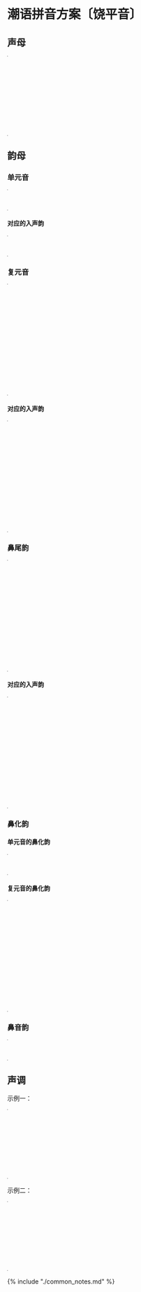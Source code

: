 # 潮语拼音方案〔饶平音〕

## 声母

<table style="width:1px; white-space:nowrap; text-align:center;">
  <tr>
    <td><span style="font-size:2em;">b</span> [p] 波</td>
    <td><span style="font-size:2em;">p</span> [pʰ] 颇</td>
    <td><span style="font-size:2em;">m</span> [m] 毛</td>
    <td><span style="font-size:2em;">bh</span> [b] 无</td>
    <td></td>
  </tr>
  <tr>
    <td><span style="font-size:2em;">d</span> [t] 多</td>
    <td><span style="font-size:2em;">t</span> [tʰ] 胎</td>
    <td><span style="font-size:2em;">n</span> [n] 挪</td>
    <td><span style="font-size:2em;">l</span> [l] 罗</td>
    <td></td>
  </tr>
  <tr>
    <td><span style="font-size:2em;">g</span> [k] 哥</td>
    <td><span style="font-size:2em;">k</span> [kʰ] 戈</td>
    <td><span style="font-size:2em;">ng</span> [ŋ] 俄</td>
    <td><span style="font-size:2em;">gh</span> [g] 鹅</td>
    <td><span style="font-size:2em;">h</span> [h] 何</td>
  </tr>
  <tr>
    <td><span style="font-size:2em;">z</span> [ts] 之</td>
    <td><span style="font-size:2em;">c</span> [tsʰ] 徐</td>
    <td><span style="font-size:2em;">s</span> [s] 思</td>
    <td><span style="font-size:2em;">r</span> [dz] 而</td>
    <td></td>
  </tr>
</table>

## 韵母

### 单元音

<table style="width:1px; white-space:nowrap; text-align:center;">
  <tr>
    <td><span style="font-size:2em;">a</span> [a] 亚</td>
    <td><span style="font-size:2em;">i</span> [i] 衣</td>
    <td><span style="font-size:2em;">u</span> [u] 污</td>
    <td><span style="font-size:2em;">e</span> [e] 哑</td>
    <td><span style="font-size:2em;">o</span> [o] 窝</td>
    <td><span style="font-size:2em;">v</span> [ɤ] 余</td>
  </tr>
</table>

#### 对应的入声韵

<table style="width:1px; white-space:nowrap; text-align:center;">
  <tr>
    <td><span style="font-size:2em;">ah</span> [aʔ] 鸭</td>
    <td><span style="font-size:2em;">ih</span> [iʔ] 滴*</td>
    <td><span style="font-size:2em;">uh</span> [uʔ] 窟*</td>
    <td><span style="font-size:2em;">eh</span> [eʔ] 客*</td>
    <td><span style="font-size:2em;">oh</span> [oʔ] 卓*</td>
  </tr>
</table>

### 复元音

<table style="width:1px; white-space:nowrap; text-align:center;">
  <tr>
    <td></td>
    <td>
      <span style="font-size:2em;">oi</span> [oi] 鞋<br>
      <span style="font-size:2em;">ai</span> [ai] 哀</td>
    <td>
      <span style="font-size:2em;">ou</span> [ou] 乌<br>
      <span style="font-size:2em;">au</span> [au] 欧</td>
  </tr>
  <tr>
    <td>
      <span style="font-size:2em;">io</span> [io] 腰<br>
      <span style="font-size:2em;">ia</span> [ia] 呀</td>
    <td></td>
    <td>
      <span style="font-size:2em;">iu</span> [iu] 忧<br>
      <span style="font-size:2em;">iau</span> [iau] 妖</td>
  </tr>
  <tr>
    <td>
      <span style="font-size:2em;">ue</span> [ue] 锅<br>
      <span style="font-size:2em;">ua</span> [ua] 娃</td>
    <td>
      <span style="font-size:2em;">ui</span> [ui] 威<br>
      <span style="font-size:2em;">uai</span> [uai] 歪</td>
    <td></td>
  </tr>
</table>

#### 对应的入声韵

<table style="width:1px; white-space:nowrap; text-align:center;">
  <tr>
    <td></td>
    <td>
      <span style="font-size:2em;">oih</span> [oiʔ] 八*<br>
      <span style="font-size:2em;">-</span></td>
    <td>
      <span style="font-size:2em;">-</span><br>
      <span style="font-size:2em;">auh</span> [auʔ] 乐*</td>
  </tr>
  <tr>
    <td>
      <span style="font-size:2em;">ioh</span> [ioʔ] 约<br>
      <span style="font-size:2em;">iah</span> [iaʔ] 益</td>
    <td></td>
    <td>
      <span style="font-size:2em;">-</span><br>
      <span style="font-size:2em;">-</span></td>
  </tr>
  <tr>
    <td>
      <span style="font-size:2em;">ueh</span> [ueʔ] 划<br>
      <span style="font-size:2em;">uah</span> [uaʔ] 活</td>
    <td>
      <span style="font-size:2em;">-</span><br>
      <span style="font-size:2em;">-</span></td>
    <td></td>
  </tr>
</table>

### 鼻尾韵

<table style="width:1px; white-space:nowrap; text-align:center;">
  <tr>
    <td></td>
    <td>
      <span style="font-size:2em;">ang</span> [aŋ] 安<br>
      <span style="font-size:2em;">am</span> [am] 庵</td>
    <td>
      <span style="font-size:2em;">eng</span> [eŋ] 英<br>
      <span style="font-size:2em;">　</span></td>
    <td>
      <span style="font-size:2em;">ong</span> [oŋ] 翁<br>
      <span style="font-size:2em;">　</span></td>
    <td>
      <span style="font-size:2em;">vng</span> [ɤŋ] 斤*<br>
      <span style="font-size:2em;">　</span></td>
  </tr>
  <tr>
    <td>
      <span style="font-size:2em;">ing</span> [iŋ] 因<br>
      <span style="font-size:2em;">im</span> [im] 音</td>
    <td>
      <span style="font-size:2em;">iang</span> [iaŋ] 央<br>
      <span style="font-size:2em;">iam</span> [iam] 淹</td>
    <td></td>
    <td>
      <span style="font-size:2em;">iong</span> [ioŋ] 雍<br>
      <span style="font-size:2em;">　</span></td>
    <td></td>
  </tr>
  <tr>
    <td>
      <span style="font-size:2em;">ung</span> [uŋ] 温<br>
      <span style="font-size:2em;">　</span></td>
    <td>
      <span style="font-size:2em;">uang</span> [uaŋ] 汪<br>
      <span style="font-size:2em;">uam</span> [uam] 凡*</td>
    <td></td>
    <td></td>
    <td></td>
  </tr>
</table>

#### 对应的入声韵

<table style="width:1px; white-space:nowrap; text-align:center;">
  <tr>
    <td></td>
    <td>
      <span style="font-size:2em;">ak</span> [ak] 恶<br>
      <span style="font-size:2em;">ap</span> [ap] 盒</td>
    <td>
      <span style="font-size:2em;">ek</span> [ek] 液<br>
      <span style="font-size:2em;">　</span></td>
    <td>
      <span style="font-size:2em;">ok</span> [ok] 屋<br>
      <span style="font-size:2em;">　</span></td>
    <td>
      <span style="font-size:2em;">vk</span> [ɤk] 乞*<br>
      <span style="font-size:2em;">　</span></td>
  </tr>
  <tr>
    <td>
      <span style="font-size:2em;">ik</span> [ik] 乙<br>
      <span style="font-size:2em;">ip</span> [ip] 邑</td>
    <td>
      <span style="font-size:2em;">iak</span> [iak] 跃<br>
      <span style="font-size:2em;">iap</span> [iap] 压</td>
    <td></td>
    <td>
      <span style="font-size:2em;">iok</span> [iok] 育<br>
      <span style="font-size:2em;">　</span></td>
    <td></td>
  </tr>
  <tr>
    <td>
      <span style="font-size:2em;">uk</span> [uk] 熨<br>
      <span style="font-size:2em;">　</span></td>
    <td>
      <span style="font-size:2em;">uak</span> [uak] 获<br>
      <span style="font-size:2em;">uap</span> [uap] 法*</td>
    <td></td>
    <td></td>
    <td></td>
  </tr>
</table>

### 鼻化韵

#### 单元音的鼻化韵

<table style="width:1px; white-space:nowrap; text-align:center;">
  <tr>
    <td><span style="font-size:2em;">aⁿ</span> [ã] 柑*</td>
    <td><span style="font-size:2em;">iⁿ</span> [ĩ] 丸</td>
    <td><span style="font-size:2em;">eⁿ</span> [ẽ] 楹</td>
  </tr>
</table>

#### 复元音的鼻化韵

<table style="width:1px; white-space:nowrap; text-align:center;">
  <tr>
    <td></td>
    <td>
      <span style="font-size:2em;">oiⁿ</span> [õĩ] 闲<br>
      <span style="font-size:2em;">aiⁿ</span> [ãĩ] 爱</td>
    <td>
      <span style="font-size:2em;">ouⁿ</span> [õũ] 虎*<br>
      <span style="font-size:2em;">auⁿ</span> [ãũ] 好*</td>
  </tr>
  <tr>
    <td>
      <span style="font-size:2em;">ioⁿ</span> [ĩõ] 羊<br>
      <span style="font-size:2em;">iaⁿ</span> [ĩã] 营</td>
    <td></td>
    <td>
      <span style="font-size:2em;">iuⁿ</span> [ĩũ] 幼<br>
      <span style="font-size:2em;">-</span></td>
  </tr>
  <tr>
    <td>
      <span style="font-size:2em;">ueⁿ</span> [ũẽ] 横*<br>
      <span style="font-size:2em;">uaⁿ</span> [ũã] 鞍</td>
    <td>
      <span style="font-size:2em;">uiⁿ</span> [ũĩ] 畏<br>
      <span style="font-size:2em;">uaiⁿ</span> [ũãĩ] 果*</td>
    <td></td>
  </tr>
</table>

### 鼻音韵

<table style="width:1px; white-space:nowrap; text-align:center;">
  <tr>
    <td><span style="font-size:2em;">ng</span> [ŋ] 黄</td>
    <td><span style="font-size:2em;">m</span> [m] 姆</td>
  </tr>
</table>

## 声调

示例一：

<table style="width:1px; white-space:nowrap; text-align:center;">
  <tr>
    <td></td>
    <td><span style="font-size:2em;">平</span></td>
    <td><span style="font-size:2em;">上</span></td>
    <td><span style="font-size:2em;">去</span></td>
    <td><span style="font-size:2em;">入</span></td>
  </tr>
  <tr>
    <td><span style="font-size:2em;">阴</span></td>
    <td><span style="font-size:2em;">di¹</span> 的</td>
    <td><span style="font-size:2em;">di²</span> 抵</td>
    <td><span style="font-size:2em;">di³</span> 帝</td>
    <td><span style="font-size:2em;">dih⁴</span> 滴</td>
  </tr>
  <tr>
    <td><span style="font-size:2em;">阳</span></td>
    <td><span style="font-size:2em;">di⁵</span> 池</td>
    <td><span style="font-size:2em;">di⁶</span> 弟</td>
    <td><span style="font-size:2em;">di⁷</span> 地</td>
    <td><span style="font-size:2em;">dih⁸</span> 碟</td>
  </tr>
</table>

示例二：

<table style="width:1px; white-space:nowrap; text-align:center;">
  <tr>
    <td></td>
    <td><span style="font-size:2em;">平</span></td>
    <td><span style="font-size:2em;">上</span></td>
    <td><span style="font-size:2em;">去</span></td>
    <td><span style="font-size:2em;">入</span></td>
  </tr>
  <tr>
    <td><span style="font-size:2em;">阴</span></td>
    <td><span style="font-size:2em;">hung¹</span> 分</td>
    <td><span style="font-size:2em;">hung²</span> 粉</td>
    <td><span style="font-size:2em;">hung³</span> 训</td>
    <td><span style="font-size:2em;">huk⁴</span> 忽</td>
  </tr>
  <tr>
    <td><span style="font-size:2em;">阳</span></td>
    <td><span style="font-size:2em;">hung⁵</span> 云</td>
    <td><span style="font-size:2em;">hung⁶</span> 混</td>
    <td><span style="font-size:2em;">hung⁷</span> 份</td>
    <td><span style="font-size:2em;">huk⁸</span> 佛</td>
  </tr>
</table>

{% include "./common_notes.md" %}
